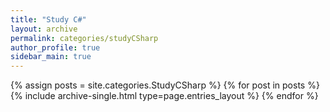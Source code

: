 ```yaml
---
title: "Study C#"
layout: archive
permalink: categories/studyCSharp
author_profile: true
sidebar_main: true
---
```


{% assign posts = site.categories.StudyCSharp %}
{% for post in posts %} {% include archive-single.html type=page.entries_layout %} {% endfor %}